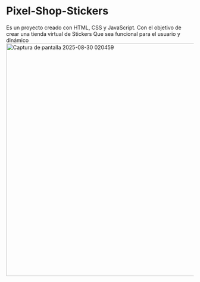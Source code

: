 # Pixel-Shop-Stickers
Es un proyecto creado con HTML, CSS y JavaScript. Con el objetivo de crear una tienda virtual de Stickers Que sea funcional para el usuario y dinámico 
<img width="1338" height="623" alt="Captura de pantalla 2025-08-30 020459" src="https://github.com/user-attachments/assets/0f2d258a-5d15-4843-9ec4-a1e531ecfc83" />
